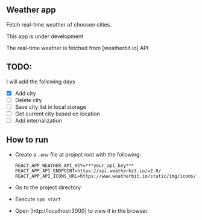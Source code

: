 ## Weather app

Fetch real-time weather of choosen cities.

This app is under development

The real-time weather is fetched from [weatherbit.io] API

## TODO:

I will add the following days

- [x] Add city
- [ ] Delete city
- [ ] Save city list in local storage
- [ ] Get current city based on location
- [ ] Add internalization

## How to run

- Create a `.env` file at project root with the following:

  ```
  REACT_APP_WEATHER_API_KEY=***your_api_key***
  REACT_APP_API_ENDPOINT=https://api.weatherbit.io/v2.0/
  REACT_APP_API_ICONS_URL=https://www.weatherbit.io/static/img/icons/
  ```

- Go to the project directory
- Execute `npm start`
- Open [http://localhost:3000] to view it in the browser.

